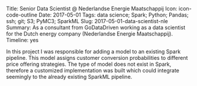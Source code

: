 Title: Senior Data Scientist @ Nederlandse Energie Maatschappij
Icon: icon-code-outline
Date: 2017-05-01
Tags: data science; Spark; Python; Pandas; ssh; git; S3; PyMC3; SparkML
Slug: 2017-05-01-data-scientist-nle
Summary: As a consultant from GoDataDriven working as a data scientist for the Dutch energy company (Nederlandse Energie Maatschappij).
Timeline: yes

In this project I was responsible for adding a model to an existing Spark pipeline. This model assigns customer conversion probabilities to different price offering strategies. The type of model does not exist in Spark, therefore a customized implementation was built which could integrate seemingly to the already existing SparkML pipeline.

